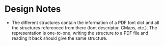 Design Notes
============

- The different structures contain the information of a PDF font dict
  and all the structures referenced from there (font descriptor, CMaps, etc.).
  The representation is one-to-one, writing the structure to a PDF file
  and reading it back should give the same structure.
